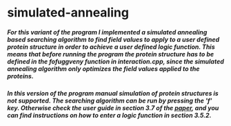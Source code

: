 # simulated-annealing
##### For this variant of the program I implemented a simulated annealing based searching algorithm to find field values to apply to a user defined protein structure in order to achieve a user defined logic function. This means that before running the program the protein structure has to be defined in the fofuggveny function in interaction.cpp, since the simulated annealing algorithm only optimizes the field values applied to the proteins.
##### In this version of the program manual simulation of protein structures is not supported. The searching algorithm can be run by pressing the 'f' key. Otherwise check the user guide in section 3.7 of the [paper](https://ricsinaruto.github.io/website/docs/tdk.pdf), and you can find instructions on how to enter a logic function in section 3.5.2.
